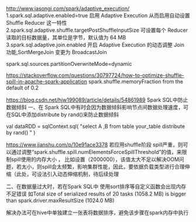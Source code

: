 
http://www.jasongj.com/spark/adaptive_execution/
1.spark.sql.adaptive.enabled=true 启用 Adaptive Execution 从而启用自动设置 Shuffle Reducer 这一特性
2.spark.sql.adaptive.shuffle.targetPostShuffleInputSize 可设置每个 Reducer 读取的目标数据量，其单位是字节，默认值为 64 MB
3.spark.sql.adaptive.join.enabled 开启 Adaptive Execution 的动态调整 Join 功能,SortMergeJoin 变更为 BroadcastJoin

spark.sql.sources.partitionOverwriteMode=dynamic

https://stackoverflow.com/questions/30797724/how-to-optimize-shuffle-spill-in-apache-spark-application
spark.shuffle.memoryFraction from the default of 0.2


https://blog.csdn.net/hjw199089/article/details/54861989
Spark SQL中防止数据倾斜
一、在 Spark SQL中有时会因为数据倾斜影响节点间数据处理速度，可在SQL中添加distribute by rand()来防止数据倾斜

val dataRDD = sqlContext.sql(
        "select A ,B from table your_table distribute by rand() "
    )


https://www.jianshu.com/p/10e91ace3378
若应用shuffle阶段 spill严重，则可以通过调整“spark.shuffle.spill.numElementsForceSpillThreshold”的值，来限制spill使用的内存大小 ，
比如设置（2000000），该值太大不足以解决OOM问题，若太小，则spill会太频繁，影响集群性能，因此，要依据负载类型进行合理伸缩（此处，可设法引入动态伸缩机制，待后续处理


二、在数据量过大时，若在Spark SQL中 使用sort排序等自定义函数会出现内存不足错误
如Total size of serialized results of 20 tasks (1058.2 MB) is bigger than spark.driver.maxResultSize (1024.0 MB)   

解决办法可在hive中单独建立一张表将数据排序，避免该步骤在spark内存中执行